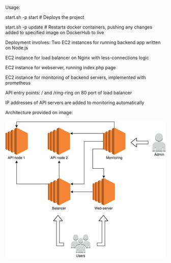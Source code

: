 Usage:

start.sh -p start # Deploys the project

start.sh -p update # Restarts docker containers, pushing any changes added to specified image on DockerHub to live

Deployment involves:
Two EC2 instances for running backend app written on Node.js

EC2 instance for load balancer on Nginx with less-connections logic

EC2 instance for webserver, running index.php page

EC2 instance for monitoring of backend servers, implemented with prometheus


API entry points: / and /ring-ring on 80 port of load balancer


IP addresses of API servers are added to monitoring automatically

Architecture provided on image:

![Arhitecutre image](https://github.com/Crocodility/Devops_task/blob/main/diagram.png)
